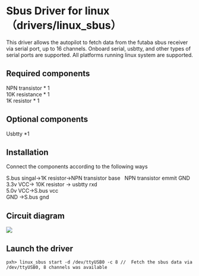 # Sbus Driver for linux（drivers/linux_sbus）
This driver allows the autopilot to fetch data from the futaba sbus receiver via serial port, up to 16 channels.
Onboard serial, usbtty, and other types of serial ports are supported.
All platforms running linux system are supported.

## Required components

NPN transistor * 1  
10K resistance * 1  
1K resistor * 1  

## Optional components
Usbtty *1  

## Installation
Connect the components according to the following ways  

S.bus singal->1K resistor->NPN transistor base   
NPN transistor emmit GND  
3.3v  VCC-> 10K resistor -> usbtty rxd  
5.0v  VCC->S.bus vcc  
GND ->S.bus gnd  

## Circuit diagram
![](http://www.playuav.com/uploads/article/20160310/56cf0f65bb1f7437c1618041a30dc308.png)

## Launch the driver
```
pxh> linux_sbus start -d /dev/ttyUSB0 -c 8 //  Fetch the sbus data via /dev/ttyUSB0, 8 channels was available
```





